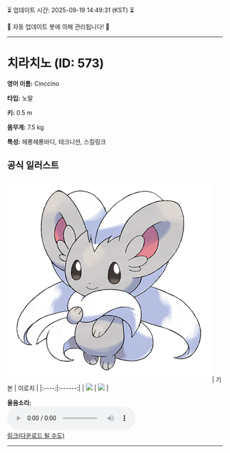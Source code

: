 
⏳ 업데이트 시간: 2025-09-19 14:49:31 (KST) ⏳

🤖 자동 업데이트 봇에 의해 관리됩니다! 🤖

---

# 치라치노 (ID: 573)
**영어 이름:** Cinccino

**타입:** 노말

**키:** 0.5 m

**몸무게:** 7.5 kg

**특성:** 헤롱헤롱바디, 테크니션, 스킬링크

## 공식 일러스트
![](https://raw.githubusercontent.com/PokeAPI/sprites/master/sprites/pokemon/other/official-artwork/573.png)
| 기본 | 이로치 |
|:----:|:------:|
| <img src="http://play.pokemonshowdown.com/sprites/ani/cinccino.gif" width="200"> | <img src="http://play.pokemonshowdown.com/sprites/ani-shiny/cinccino.gif" width="200"> |

**울음소리:**<br><audio controls src="https://raw.githubusercontent.com/PokeAPI/cries/main/cries/pokemon/latest/573.ogg"></audio><br> [링크(다운로드 될 수도)](https://raw.githubusercontent.com/PokeAPI/cries/main/cries/pokemon/latest/573.ogg)


---
